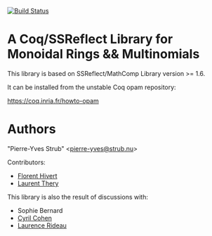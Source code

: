 [![Build Status](https://travis-ci.org/math-comp/multinomials.svg?branch=master)](https://travis-ci.org/math-comp/multinomials)

A Coq/SSReflect Library for Monoidal Rings && Multinomials
========================================================================

  This library is based on SSReflect/MathComp Library version >= 1.6.

  It can be installed from the unstable Coq opam repository:

  https://coq.inria.fr/howto-opam

Authors
========================================================================

  "Pierre-Yves Strub" \<pierre-yves@strub.nu\>

Contributors:

  - [Florent Hivert](https://www.lri.fr/~hivert/)
  - [Laurent Thery](https://www-sop.inria.fr/marelle/personnel/Laurent.Thery/moi.html)

This library is also the result of discussions with:

  - Sophie Bernard
  - [Cyril Cohen](http://www.cyrilcohen.fr/)
  - [Laurence Rideau](http://www-sop.inria.fr/members/Laurence.Rideau/)
